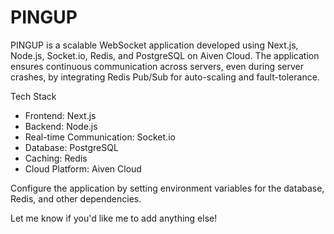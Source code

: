 # PINGUP

PINGUP is a scalable WebSocket application developed using Next.js, Node.js, Socket.io, Redis, and PostgreSQL on Aiven Cloud. The application ensures continuous communication across servers, even during server crashes, by integrating Redis Pub/Sub for auto-scaling and fault-tolerance.

Tech Stack
- Frontend: Next.js
- Backend: Node.js
- Real-time Communication: Socket.io
- Database: PostgreSQL
- Caching: Redis
- Cloud Platform: Aiven Cloud

Configure the application by setting environment variables for the database, Redis, and other dependencies.

Let me know if you'd like me to add anything else!
